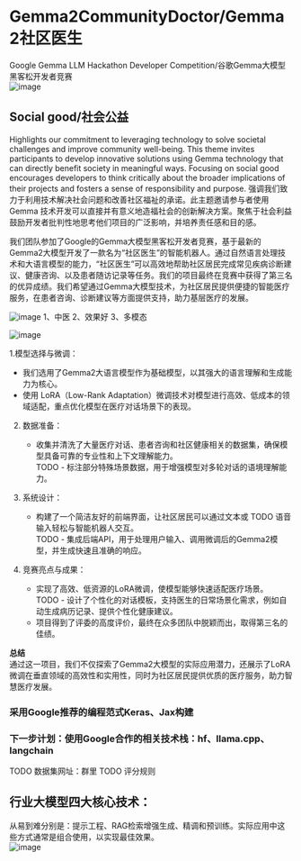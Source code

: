 # Gemma2CommunityDoctor/Gemma2社区医生    
Google Gemma LLM Hackathon Developer Competition/谷歌Gemma大模型黑客松开发者竞赛     
![image](https://github.com/user-attachments/assets/750ebcb8-c552-404f-9d44-d610f7b7031d)

## Social good/社会公益       
Highlights our commitment to leveraging technology to solve societal challenges and improve community well-being. This theme invites participants to develop innovative solutions using Gemma technology that can directly benefit society in meaningful ways. Focusing on social good encourages developers to think critically about the broader implications of their projects and fosters a sense of responsibility and purpose.
强调我们致力于利用技术解决社会问题和改善社区福祉的承诺。此主题邀请参与者使用 Gemma 技术开发可以直接并有意义地造福社会的创新解决方案。聚焦于社会利益鼓励开发者批判性地思考他们项目的广泛影响，并培养责任感和目的感。    

我们团队参加了Google的Gemma大模型黑客松开发者竞赛，基于最新的Gemma2大模型开发了一款名为“社区医生”的智能机器人。通过自然语言处理技术和大语言模型的能力，“社区医生”可以高效地帮助社区居民完成常见疾病诊断建议、健康咨询、以及患者随访记录等任务。我们的项目最终在竞赛中获得了第三名的优异成绩。我们希望通过Gemma大模型技术，为社区居民提供便捷的智能医疗服务，在患者咨询、诊断建议等方面提供支持，助力基层医疗的发展。    

![image](https://github.com/user-attachments/assets/8f71e6a2-bd7d-4567-8281-4283848e3d2c)
1、中医
2、效果好
3、多模态

![image](https://github.com/user-attachments/assets/f36d4508-382c-4070-b245-b5c8c67cee3c)

1.模型选择与微调：  
   - 我们选用了Gemma2大语言模型作为基础模型，以其强大的语言理解和生成能力为核心。  
   - 使用 LoRA（Low-Rank Adaptation）微调技术对模型进行高效、低成本的领域适配，重点优化模型在医疗对话场景下的表现。  

2. 数据准备：  
   - 收集并清洗了大量医疗对话、患者咨询和社区健康相关的数据集，确保模型具备可靠的专业性和上下文理解能力。  
   TODO - 标注部分特殊场景数据，用于增强模型对多轮对话的语境理解能力。  

3. 系统设计：  
   - 构建了一个简洁友好的前端界面，让社区居民可以通过文本或 TODO 语音输入轻松与智能机器人交互。  
   TODO - 集成后端API，用于处理用户输入、调用微调后的Gemma2模型，并生成快速且准确的响应。  

4. 竞赛亮点与成果：  
   - 实现了高效、低资源的LoRA微调，使模型能够快速适配医疗场景。  
   TODO - 设计了个性化的对话模板，支持医生的日常场景化需求，例如自动生成病历记录、提供个性化健康建议。  
   - 项目得到了评委的高度评价，最终在众多团队中脱颖而出，取得第三名的佳绩。  

**总结**  
通过这一项目，我们不仅探索了Gemma2大模型的实际应用潜力，还展示了LoRA微调在垂直领域的高效性和实用性，同时为社区居民提供优质的医疗服务，助力智慧医疗发展。

### 采用Google推荐的编程范式Keras、Jax构建
### 下一步计划：使用Google合作的相关技术栈：hf、llama.cpp、langchain

TODO 数据集网址：群里
TODO 评分规则   

## 行业大模型四大核心技术：
从易到难分别是：提示工程、RAG检索增强生成、精调和预训练。实际应用中这些方式通常是组合使用，以实现最佳效果。        
![image](https://github.com/user-attachments/assets/b54b0a88-2559-40a3-b4c5-8b8dc8000258)


